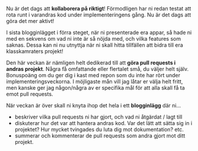 Nu är det dags att **kollaborera på riktigt**! Förmodligen har ni redan testat att rota runt i varandras kod under implementeringens gång. Nu är det dags att göra det mer aktivt!

I sista blogginlägget i förra steget, när ni presenterade era appar, så hade ni med en sekvens om vad ni inte är så nöjda med, och vilka features som saknas. Dessa kan ni nu utnyttja när ni skall hitta tillfällen att bidra till era klasskamraters projekt!

Den här veckan är nämligen helt dedikerad till att **göra pull requests i andras projekt**. Några få omfattande eller flertalet små, du väljer helt själv. Bonuspoäng om du ger dig i kast med repon som du inte har rört under implementeringsveckorna. I möjligaste mån vill jag låtar er välja helt fritt, men kanske ger jag någon/några av er specifika mål för att alla skall få ta emot pull requests.

När veckan är över skall ni knyta ihop det hela i ett **blogginlägg** där ni...

*    beskriver vilka pull requests ni har gjort, och vad ni åtgärdat / lagt till
*    diskuterar hur det var att hantera andras kod. Var det lätt att sätta sig in i projektet? Hur mycket tvingades du luta dig mot dokumentation? etc.
*    summerar och kommenterar de pull requests som andra gjort mot ditt projekt. 

